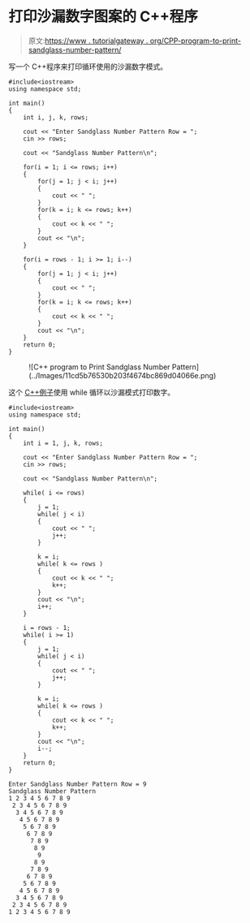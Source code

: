 # 打印沙漏数字图案的 C++程序

> 原文:[https://www . tutorialgateway . org/CPP-program-to-print-sandglass-number-pattern/](https://www.tutorialgateway.org/cpp-program-to-print-sandglass-number-pattern/)

写一个 C++程序来打印循环使用的沙漏数字模式。

```
#include<iostream>
using namespace std;

int main()
{
	int i, j, k, rows;

    cout << "Enter Sandglass Number Pattern Row = ";
    cin >> rows;

    cout << "Sandglass Number Pattern\n"; 

    for(i = 1; i <= rows; i++)
    {
    	for(j = 1; j < i; j++)
		{
            cout << " ";
        }
        for(k = i; k <= rows; k++)
        {
            cout << k << " ";
        }
        cout << "\n";
    }	

    for(i = rows - 1; i >= 1; i--)
    {
    	for(j = 1; j < i; j++)
		{
            cout << " ";
        }
        for(k = i; k <= rows; k++)
        {
            cout << k << " ";
        }
        cout << "\n";
    }	
 	return 0;
}
```

<figure class="wp-block-image size-large">![C++ program to Print Sandglass Number Pattern](../Images/11cd5b76530b203f4674bc869d04066e.png)</figure>

这个 [C++例子](https://www.tutorialgateway.org/cpp-programs/)使用 while 循环以沙漏模式打印数字。

```
#include<iostream>
using namespace std;

int main()
{
	int i = 1, j, k, rows;

    cout << "Enter Sandglass Number Pattern Row = ";
    cin >> rows;

    cout << "Sandglass Number Pattern\n"; 

    while( i <= rows)
    {
    	j = 1;
    	while( j < i)
		{
            cout << " ";
            j++;
        }

        k = i;
        while( k <= rows )
        {
            cout << k << " ";
            k++;
        }
        cout << "\n";
        i++;
    }	

    i = rows - 1;
    while( i >= 1)
    {
        j = 1;
    	while( j < i)
		{
            cout << " ";
            j++;
        }

        k = i;
        while( k <= rows )
        {
            cout << k << " ";
            k++;
        }
        cout << "\n";
        i--;
    }	
 	return 0;
}
```

```
Enter Sandglass Number Pattern Row = 9
Sandglass Number Pattern
1 2 3 4 5 6 7 8 9 
 2 3 4 5 6 7 8 9 
  3 4 5 6 7 8 9 
   4 5 6 7 8 9 
    5 6 7 8 9 
     6 7 8 9 
      7 8 9 
       8 9 
        9 
       8 9 
      7 8 9 
     6 7 8 9 
    5 6 7 8 9 
   4 5 6 7 8 9 
  3 4 5 6 7 8 9 
 2 3 4 5 6 7 8 9 
1 2 3 4 5 6 7 8 9 
```